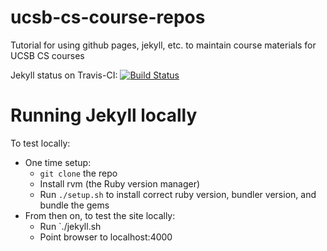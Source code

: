 # ucsb-cs-course-repos

Tutorial for using github pages, jekyll, etc. to maintain course materials for UCSB CS courses

Jekyll status on Travis-CI: [![Build Status](https://travis-ci.org/ucsb-cs-course-repos/ucsb-cs-course-repos.github.io.svg?branch=master)](https://travis-ci.org/ucsb-cs-course-repos/ucsb-cs-course-repos.github.io)


# Running Jekyll locally

To test locally:
* One time setup:
    * `git clone` the repo
    * Install rvm (the Ruby version manager)
    * Run `./setup.sh` to install correct ruby version, bundler version, and bundle the gems
* From then on, to test the site locally:
    * Run `./jekyll.sh
    * Point browser to localhost:4000


